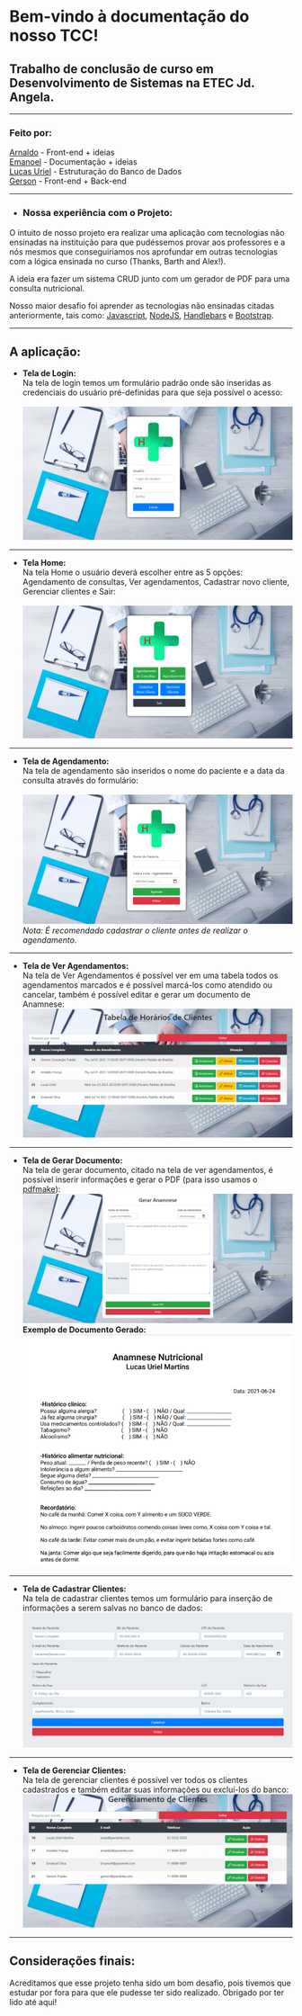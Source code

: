 # Bem-vindo à documentação do nosso TCC!

## Trabalho de conclusão de curso em Desenvolvimento de Sistemas na ETEC Jd. Angela.
__________
### Feito por:
[Arnaldo](https://github.com/naldofranca86) - Front-end + ideias\
[Emanoel](https://github.com/emanoteste) - Documentação + ideias\
[Lucas Uriel](https://github.com/LucasUrie-stack) - Estruturação do Banco de Dados\
[Gerson](https://github.com/Gersomonio) - Front-end + Back-end
__________
- ### Nossa experiência com o Projeto:
O intuito de nosso projeto era realizar uma aplicação com tecnologias não ensinadas na instituição para que pudéssemos provar aos professores e a nós mesmos que conseguiriamos nos aprofundar em outras tecnologias com a lógica ensinada no curso (Thanks, Barth and Alex!).

A ideia era fazer um sistema CRUD junto com um gerador de PDF para uma consulta nutricional.


Nosso maior desafio foi aprender as tecnologias não ensinadas citadas anteriormente, tais como: [Javascript](https://www.javascript.com), [NodeJS](https://nodejs.org/en/), [Handlebars](https://handlebarsjs.com) e  [Bootstrap](https://getbootstrap.com).

________
## A aplicação:

- **Tela de Login:**\
Na tela de login temos um formulário padrão onde são inseridas as credenciais do usuário pré-definidas para que seja possível o acesso:\
\
![Tela de Login](gitimages/Login.png)
________
- **Tela Home:**\
Na tela Home o usuário deverá escolher entre as 5 opções: Agendamento de consultas, Ver agendamentos, Cadastrar novo cliente, Gerenciar clientes e Sair:\
\
![Tela Home](gitimages/Home.png)
________
- **Tela de Agendamento:**\
Na tela de agendamento são inseridos o nome do paciente e a data da consulta através do formulário:\
\
![Tela de Agendamento](gitimages/Agendamento.png)\
*Nota: É recomendado cadastrar o cliente antes de realizar o agendamento.*
_______
- **Tela de Ver Agendamentos:**\
Na tela de Ver Agendamentos é possível ver em uma tabela todos os agendamentos marcados e é possível marcá-los como atendido ou cancelar, também é possível editar e gerar um documento de Anamnese:\
![Tela de Ver Agendamentos](gitimages/Horarios.png)
________
- **Tela de Gerar Documento:**\
Na tela de gerar documento, citado na tela de ver agendamentos, é possível inserir informações e gerar o PDF (para isso usamos o [pdfmake](http://pdfmake.org)):\
![Tela de Gerar Documento:](gitimages/Gerardoc.png)
**Exemplo de Documento Gerado:**
![Documento Exemplo](gitimages/Exemplodoc.png)
_______
- **Tela de Cadastrar Clientes:**\
Na tela de cadastrar clientes temos um formulário para inserção de informações a serem salvas no banco de dados:
![Cadastrar Clientes](gitimages/Cadastro.png)
_______
- **Tela de Gerenciar Clientes:**\
Na tela de gerenciar clientes é possível ver todos os clientes cadastrados e também editar suas informações ou excluí-los do banco:
![Gerenciar Clientes](gitimages/Clientes.png)
_______
## Considerações finais:

Acreditamos que esse projeto tenha sido um bom desafio, pois tivemos que estudar por fora para que ele pudesse ter sido realizado. Obrigado por ter lido até aqui!
